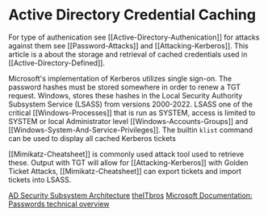 # Active Directory Credential Caching
For type of authenication see [[Active-Directory-Authenication]] for attacks against them see [[Password-Attacks]] and [[Attacking-Kerberos]]. This article is a about the storage and retrieval of cached credentials used in [[Active-Directory-Defined]].

Microsoft's implementation of Kerberos utilizes single sign-on. The password hashes must be stored somewhere in order to renew a TGT request. Windows, stores these hashes in the Local Security Authority Subsystem Service (LSASS) from versions 2000-2022. LSASS one of the critical [[Windows-Processes]] that is run as SYSTEM, access is limited to SYSTEM or local Administrator level [[Windows-Accounts-Groups]] and [[Windows-System-And-Service-Privileges]]. The builtin `klist` command can be used to display all cached Kerberos tickets 

[[Mimikatz-Cheatsheet]] is commonly used attack tool used to retrieve these. Output with TGT will allow for [[Attacking-Kerberos]] with Golden Ticket Attacks, [[Mimikatz-Cheatsheet]] can export tickets and import tickets into LSASS.

[AD Security Subsystem Architecture](https://docs.microsoft.com/en-us/previous-versions/windows/it-pro/windows-2000-server/cc961760(v=technet.10)?redirectedfrom=MSDN)
[theITbros](https://theitbros.com/active-directory-cached-credentials/)
[Microsoft Documentation: Passwords technical overview](https://docs.microsoft.com/en-us/windows-server/security/kerberos/passwords-technical-overview)